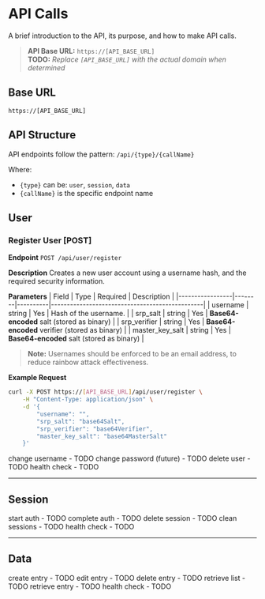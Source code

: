 # API Calls

A brief introduction to the API, its purpose, and how to make API calls.

> **API Base URL:** `https://[API_BASE_URL]`  
> **TODO:** *Replace `[API_BASE_URL]` with the actual domain when determined*

## Base URL
```https://[API_BASE_URL]```

## API Structure
API endpoints follow the pattern: `/api/{type}/{callName}`

Where:
- `{type}` can be: `user`, `session`, `data`
- `{callName}` is the specific endpoint name

## User

### Register User [POST]
**Endpoint**
`POST /api/user/register`

**Description**
Creates a new user account using a username hash, and the required security information.

**Parameters**
| Field           | Type   | Required | Description                                    |
|-----------------|--------|----------|------------------------------------------------|
| username        | string | Yes      | Hash of the username.                          |
| srp_salt        | string | Yes      | **Base64-encoded** salt (stored as binary)     |
| srp_verifier    | string | Yes      | **Base64-encoded** verifier (stored as binary) |
| master_key_salt | string | Yes      | **Base64-encoded** salt (stored as binary)     |

> **Note:** Usernames should be enforced to be an email address, to reduce rainbow attack effectiveness.

**Example Request**
```bash
curl -X POST https://[API_BASE_URL]/api/user/register \
    -H "Content-Type: application/json" \
    -d '{
        "username": "",
        "srp_salt": "base64Salt",
        "srp_verifier": "base64Verifier",
        "master_key_salt": "base64MasterSalt"
    }'
```


change username - TODO
change password (future) - TODO
delete user - TODO
health check - TODO

---


## Session

start auth - TODO
complete auth - TODO
delete session - TODO
clean sessions - TODO
health check - TODO

---


## Data

create entry - TODO
edit entry - TODO
delete entry - TODO
retrieve list - TODO
retrieve entry - TODO
health check - TODO
